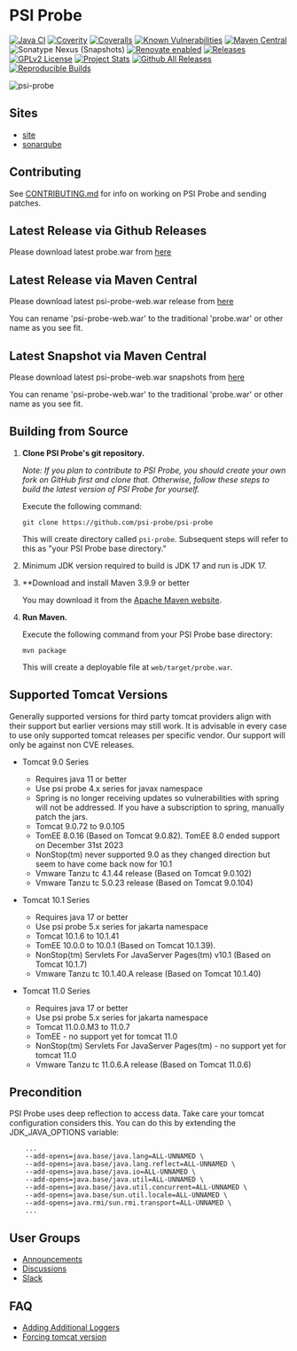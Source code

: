 # PSI Probe

[![Java CI](https://github.com/psi-probe/psi-probe/workflows/Java%20CI/badge.svg)](https://github.com/psi-probe/psi-probe/actions?query=workflow%3A%22Java+CI%22)
[![Coverity](https://scan.coverity.com/projects/28366/badge.svg)](https://scan.coverity.com/projects/28366)
[![Coveralls](https://coveralls.io/repos/github/psi-probe/psi-probe/badge.svg?branch=master)](https://coveralls.io/github/psi-probe/psi-probe?branch=master)
[![Known Vulnerabilities](https://snyk.io/test/github/psi-probe/psi-probe/badge.svg)](https://snyk.io/test/github/psi-probe/psi-probe)
[![Maven Central](https://img.shields.io/maven-central/v/com.github.psi-probe/psi-probe-web)](https://maven-badges.herokuapp.com/maven-central/com.github.psi-probe/psi-probe-web)
![Sonatype Nexus (Snapshots)](https://img.shields.io/maven-metadata/v?metadataUrl=https%3A%2F%2Fcentral.sonatype.com%2Frepository%2Fmaven-snapshots%2Fcom%2Fgithub%2Fpsi-probe%2Fpsi-probe-web%2Fmaven-metadata.xml)
[![Renovate enabled](https://img.shields.io/badge/renovate-enabled-brightgreen.svg)](https://renovatebot.com/)
[![Releases](https://img.shields.io/github/downloads/psi-probe/psi-probe/psi-probe-5.2.1/total)](https://github.com/psi-probe/psi-probe/releases/download/psi-probe-5.2.1/probe.war)
[![GPLv2 License](https://img.shields.io/badge/license-GPLv2-green.svg)](https://www.gnu.org/licenses/old-licenses/gpl-2.0.html)
[![Project Stats](https://www.openhub.net/p/psi-probe/widgets/project_thin_badge.gif)](https://www.openhub.net/p/psi-probe)
[![Github All Releases](https://img.shields.io/github/downloads/psi-probe/psi-probe/total.svg)]()
[![Reproducible Builds](https://img.shields.io/endpoint?url=https://raw.githubusercontent.com/jvm-repo-rebuild/reproducible-central/master/content/com/github/psi-probe/badge.json)](https://github.com/jvm-repo-rebuild/reproducible-central/blob/master/content/com/github/psi-probe/README.md)

![psi-probe](src/site/resources/images/psi-probe-banner.jpg)

## Sites ##

* [site](https://psi-probe.github.io/psi-probe/)
* [sonarqube](https://sonarcloud.io/project/overview?id=psi-probe_psi-probe)

## Contributing ##

See [CONTRIBUTING.md](CONTRIBUTING.md) for info on working on PSI Probe and sending patches.

## Latest Release via Github Releases ##

Please download latest probe.war from [here](https://github.com/psi-probe/psi-probe/releases/download/psi-probe-5.2.1/probe.war)

## Latest Release via Maven Central ##

Please download latest psi-probe-web.war release from [here](https://oss.sonatype.org/content/repositories/releases/com/github/psi-probe/psi-probe-web/)

You can rename 'psi-probe-web.war' to the traditional 'probe.war' or other name as you see fit.

## Latest Snapshot via Maven Central ##

Please download latest psi-probe-web.war snapshots from [here](https://central.sonatype.com/service/rest/repository/browse/maven-snapshots/com/github/psi-probe/psi-probe-web/)

You can rename 'psi-probe-web.war' to the traditional 'probe.war' or other name as you see fit.

## Building from Source ##

1.  **Clone PSI Probe's git repository.**

    *Note: If you plan to contribute to PSI Probe, you should create your own fork on GitHub first and clone that.  Otherwise, follow these steps to build the latest version of PSI Probe for yourself.*

    Execute the following command:

        git clone https://github.com/psi-probe/psi-probe

    This will create directory called `psi-probe`. Subsequent steps will refer to this as "your PSI Probe base directory."

2.  Minimum JDK version required to build is JDK 17 and run is JDK 17.

3.  **Download and install Maven 3.9.9 or better

    You may download it from the [Apache Maven website](https://maven.apache.org/download.cgi).

4.  **Run Maven.**

    Execute the following command from your PSI Probe base directory:

        mvn package

    This will create a deployable file at `web/target/probe.war`.

## Supported Tomcat Versions

Generally supported versions for third party tomcat providers align with their support but earlier versions may still work.  It is advisable in every case to use only supported tomcat releases per specific vendor.  Our support will only be against non CVE releases.

* Tomcat 9.0 Series

    - Requires java 11 or better
    - Use psi probe 4.x series for javax namespace
    - Spring is no longer receiving updates so vulnerabilities with spring will not be addressed.  If you have a subscription to spring, manually patch the jars.
    - Tomcat 9.0.72 to 9.0.105
    - TomEE 8.0.16 (Based on Tomcat 9.0.82).  TomEE 8.0 ended support on December 31st 2023
    - NonStop(tm) never supported 9.0 as they changed direction but seem to have come back now for 10.1
    - Vmware Tanzu tc 4.1.44 release (Based on Tomcat 9.0.102)
    - Vmware Tanzu tc 5.0.23 release (Based on Tomcat 9.0.104)

* Tomcat 10.1 Series

    - Requires java 17 or better
    - Use psi probe 5.x series for jakarta namespace
    - Tomcat 10.1.6 to 10.1.41
    - TomEE 10.0.0 to 10.0.1 (Based on Tomcat 10.1.39).
    - NonStop(tm) Servlets For JavaServer Pages(tm) v10.1 (Based on Tomcat 10.1.7)
    - Vmware Tanzu tc 10.1.40.A release (Based on Tomcat 10.1.40)

* Tomcat 11.0 Series

    - Requires java 17 or better
    - Use psi probe 5.x series for jakarta namespace
    - Tomcat 11.0.0.M3 to 11.0.7
    - TomEE - no support yet for tomcat 11.0
    - NonStop(tm) Servlets For JavaServer Pages(tm) - no support yet for tomcat 11.0
    - Vmware Tanzu tc 11.0.6.A release (Based on Tomcat 11.0.6)

## Precondition

PSI Probe uses deep reflection to access data. Take care your tomcat configuration considers this.
You can do this by extending the JDK_JAVA_OPTIONS variable:

        ...
        --add-opens=java.base/java.lang=ALL-UNNAMED \
        --add-opens=java.base/java.lang.reflect=ALL-UNNAMED \
        --add-opens=java.base/java.io=ALL-UNNAMED \
        --add-opens=java.base/java.util=ALL-UNNAMED \
        --add-opens=java.base/java.util.concurrent=ALL-UNNAMED \
        --add-opens=java.base/sun.util.locale=ALL-UNNAMED \
        --add-opens=java.rmi/sun.rmi.transport=ALL-UNNAMED \
        ...

## User Groups

* [Announcements](https://groups.google.com/forum/#!forum/psi-probe)
* [Discussions](https://groups.google.com/forum/#!forum/psi-probe-discuss)
* [Slack](https://psi-probe.slack.com/)

## FAQ

* [Adding Additional Loggers](https://github.com/psi-probe/psi-probe/wiki/Adding-Additional-Loggers)
* [Forcing tomcat version](https://github.com/psi-probe/psi-probe/wiki/Troubleshooting#error-on-first-request)
